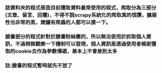 ### 該資料夾的程式是我目前獲取資料最常使用的程式，爬取分為三部分(文章、留言、回覆)，不得不說scrapy系統化的爬取真的很讚，擴展性也非常的高，建議有爬蟲的人都可以摸一下。
### 臉書部分的程式針對於臉書粉絲團的，所以無法使用於抓取個人資訊，不過稍微觀察一下機制可以發現，個人資訊是透過使用者帳密獲取的cookie去作為參數傳遞，基本上不會差到太多

### 註:臉書的程式暫時就先不放了
